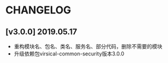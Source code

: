 # CHANGELOG

## [v3.0.0] 2019.05.17
- 重构模块名、包名、类名、服务名、部分代码，删除不需要的模块
- 升级依赖包virsical-common-security版本3.0.0